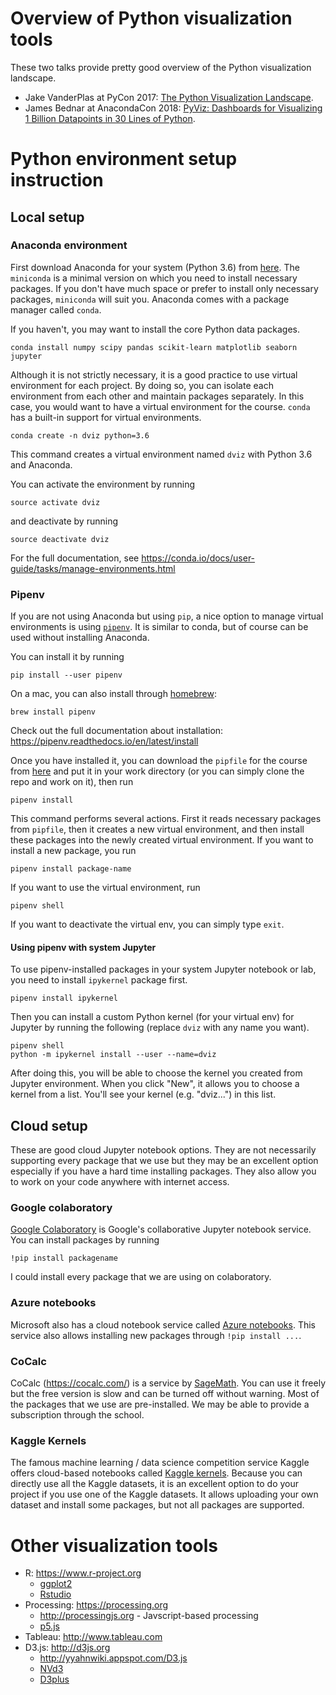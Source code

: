 # Overview of Python visualization tools

These two talks provide pretty good overview of the Python visualization landscape. 

- Jake VanderPlas at PyCon 2017: [The Python Visualization Landscape](https://www.youtube.com/watch?v=FytuB8nFHPQ). 
- James Bednar at AnacondaCon 2018: [PyViz: Dashboards for Visualizing 1 Billion Datapoints in 30 Lines of Python](https://www.youtube.com/watch?v=k27MJJLJNT4). 

# Python environment setup instruction

## Local setup

### Anaconda environment

First download Anaconda for your system (Python 3.6) from [here](https://www.anaconda.com/download). The `miniconda` is a minimal version on which you need to install necessary packages. If you don't have much space or prefer to install only necessary packages, `miniconda` will suit you. Anaconda comes with a package manager called `conda`. 

If you haven't, you may want to install the core Python data packages. 

```
conda install numpy scipy pandas scikit-learn matplotlib seaborn jupyter
```

Although it is not strictly necessary, it is a good practice to use virtual environment for each project. By doing so, you can isolate each environment from each other and maintain packages separately. In this case, you would want to have a virtual environment for the course. `conda` has a built-in support for virtual environments. 

```
conda create -n dviz python=3.6 
```

This command creates a virtual environment named `dviz` with Python 3.6 and Anaconda. 

You can activate the environment by running

```
source activate dviz
```

and deactivate by running

```
source deactivate dviz
```

For the full documentation, see https://conda.io/docs/user-guide/tasks/manage-environments.html

### Pipenv

If you are not using Anaconda but using `pip`, a nice option to manage virtual environments is using [`pipenv`](https://pipenv.readthedocs.io/en/latest/). It is similar to conda, but of course can be used without installing Anaconda. 

You can install it by running

```
pip install --user pipenv
```

On a mac, you can also install through [homebrew](https://brew.sh/):

```
brew install pipenv
```

Check out the full documentation about installation: https://pipenv.readthedocs.io/en/latest/install


Once you have installed it, you can download the `pipfile` for the course from [here](https://github.com/yy/dviz-course/blob/master/Pipfile) and put it in your work directory (or you can simply clone the repo and work on it), then run 

```
pipenv install
```

This command performs several actions. First it reads necessary packages from `pipfile`, then it creates a new virtual environment, and then install these packages into the newly created virtual environment. If you want to install a new package, you run 

```
pipenv install package-name
```

If you want to use the virtual environment, run

```
pipenv shell
```

If you want to deactivate the virtual env, you can simply type `exit`. 

#### Using pipenv with system Jupyter

To use pipenv-installed packages in your system Jupyter notebook or lab, you need to install `ipykernel` package first. 

```
pipenv install ipykernel
```

Then you can install a custom Python kernel (for your virtual env) for Jupyter by running the following (replace `dviz` with any name you want). 

```
pipenv shell
python -m ipykernel install --user --name=dviz
```

After doing this, you will be able to choose the kernel you created from Jupyter environment. When you click "New", it allows you to choose a kernel from a list. You'll see your kernel (e.g. "dviz...") in this list. 


## Cloud setup

These are good cloud Jupyter notebook options. They are not necessarily supporting every package that we use but they may be an excellent option especially if you have a hard time installing packages. They also allow you to work on your code anywhere with internet access. 

### Google colaboratory

[Google Colaboratory](https://colab.research.google.com/) is Google's collaborative Jupyter notebook service. You can install packages by running 

```
!pip install packagename
``` 
I could install every package that we are using on colaboratory. 

### Azure notebooks

Microsoft also has a cloud notebook service called [Azure notebooks](https://notebooks.azure.com/). This service also allows installing new packages through `!pip install ...`. 

### CoCalc

CoCalc (https://cocalc.com/) is a service by [SageMath](http://www.sagemath.org/). You can use it freely but the free version is slow and can be turned off without warning. Most of the packages that we use are pre-installed. We may be able to provide a subscription through the school. 

### Kaggle Kernels

The famous machine learning / data science competition service Kaggle offers cloud-based notebooks called [Kaggle kernels](https://www.kaggle.com/kernels). Because you can directly use all the Kaggle datasets, it is an excellent option to do your project if you use one of the Kaggle datasets. It allows uploading your own dataset and install some packages, but not all packages are supported. 

# Other visualization tools

- R: https://www.r-project.org
    - [ggplot2](http://ggplot2.org)
    - [Rstudio](https://www.rstudio.com) 
- Processing: https://processing.org
    - http://processingjs.org - Javscript-based processing
    - [p5.js](https://p5js.org/)
- Tableau: http://www.tableau.com
- D3.js: http://d3js.org 
    - http://yyahnwiki.appspot.com/D3.js
    - [NVd3](http://nvd3.org/index.html)
    - [D3plus](http://d3plus.org)

